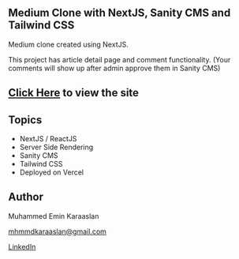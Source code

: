 ## Medium Clone with NextJS, Sanity CMS and Tailwind CSS

Medium clone created using NextJS.

This project has article detail page and comment functionality. (Your comments will show up after admin approve them in Sanity CMS)

## [Click Here](https://medium-clone-mhmmdkaraaslan.vercel.app/) to view the site

## Topics
- NextJS / ReactJS
- Server Side Rendering
- Sanity CMS
- Tailwind CSS
- Deployed on Vercel

## Author
Muhammed Emin Karaaslan

mhmmdkaraaslan@gmail.com

[LinkedIn](https://www.linkedin.com/in/muhammed-emin-karaaslan-b016a8132/)
